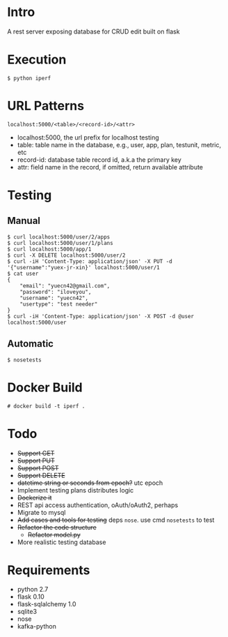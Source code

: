 # Intro

A rest server exposing database for CRUD edit built on flask

# Execution

```shell
$ python iperf
```

# URL Patterns

`localhost:5000/<table>/<record-id>/<attr>`

* localhost:5000, the url prefix for localhost testing
* table: table name in the database, e.g., user, app, plan, testunit, metric, etc
* record-id: database table record id, a.k.a the primary key
* attr: field name in the record, if omitted, return available attribute

# Testing

## Manual

```shell
$ curl localhost:5000/user/2/apps
$ curl localhost:5000/user/1/plans
$ curl localhost:5000/app/1
$ curl -X DELETE localhost:5000/user/2
$ curl -iH 'Content-Type: application/json' -X PUT -d '{"username":"yuex-jr-xin}' localhost:5000/user/1
$ cat user
{
    "email": "yuecn42@gmail.com", 
    "password": "iloveyou", 
    "username": "yuecn42", 
    "usertype": "test needer"
}
$ curl -iH 'Content-Type: application/json' -X POST -d @user localhost:5000/user
```

## Automatic

```shell
$ nosetests
```

# Docker Build

```shell
# docker build -t iperf . 
```

# Todo

* ~~Support GET~~
* ~~Support PUT~~
* ~~Support POST~~
* ~~Support DELETE~~
* ~~datetime string or seconds from epoch?~~ utc epoch
* Implement testing plans distributes logic
* ~~Dockerize it~~
* REST api access authentication, oAuth/oAuth2, perhaps
* Migrate to mysql
* ~~Add cases and tools for testing~~ deps `nose`. use cmd `nosetests` to test
* ~~Refactor the code structure~~
    * ~~Refactor model.py~~
* More realistic testing database

# Requirements

* python 2.7
* flask 0.10
* flask-sqlalchemy 1.0
* sqlite3
* nose
* kafka-python
